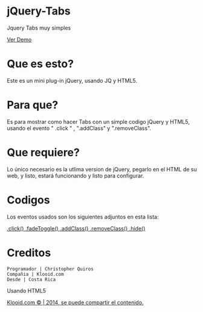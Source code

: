 jQuery-Tabs
===========

Jquery Tabs muy simples

<a target="_blank" href="http://jsfiddle.net/uZq27/5/">Ver Demo</a>

Que es esto? 
============
Este es un mini plug-in jQuery, usando JQ y HTML5. 


Para que? 
=========
Es para mostrar como hacer Tabs con un simple codigo jQuery y HTML5, usando el evento " .click " , ".addClass" y ".removeClass". 


Que requiere? 
=============
Lo único necesario es la utlima version de jQuery, pegarlo en el HTML de su web, y listo, estará funcionando y listo para configurar. 

Codigos
=======
Los eventos usados son los siguientes adjuntos en esta lista:

<a target="_blank" href="http://api.jquery.com/click/">
    .click()
</a>

<a target="_blank" href="http://api.jquery.com/fadeToggle/">
    .fadeToggle()
</a>

<a target="_blank" href="http://api.jquery.com/addClass/">
    .addClass()
</a>

<a target="_blank" href="http://api.jquery.com/removeClass/">
    .removeClass()
</a>

<a target="_blank" href="http://api.jquery.com/hide/">
    .hide()
</a>
    
    
Creditos
========

    Programador | Christopher Quiros 
    Compañia | Klooid.com 
    Desde | Costa Rica 

Usando 
HTML5 


<a target="_blank" href="http://www.klooid.com">
    Klooid.com © | 2014, se puede compartir el contenido.
</a>
